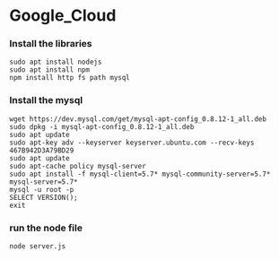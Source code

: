 # Google_Cloud

### Install the libraries 
```
sudo apt install nodejs
sudo apt install npm
npm install http fs path mysql
```
### Install the mysql
```
wget https://dev.mysql.com/get/mysql-apt-config_0.8.12-1_all.deb
sudo dpkg -i mysql-apt-config_0.8.12-1_all.deb
sudo apt update
sudo apt-key adv --keyserver keyserver.ubuntu.com --recv-keys 467B942D3A79BD29
sudo apt update
sudo apt-cache policy mysql-server
sudo apt install -f mysql-client=5.7* mysql-community-server=5.7* mysql-server=5.7*
mysql -u root -p
SELECT VERSION();
exit
```
### run the node file
```
node server.js
```
